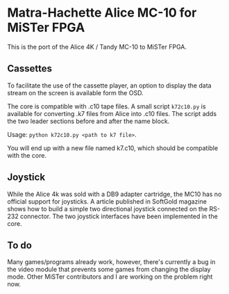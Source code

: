 Matra-Hachette Alice MC-10 for MiSTer FPGA
==========================================

This is the port of the Alice 4K / Tandy MC-10 to MiSTer FPGA.

Cassettes
---------

To facilitate the use of the cassette player, an option to display the data stream on the screen is available form the OSD.

The core is compatible with .c10 tape files. A small script `k72c10.py` is available for converting .k7 files from Alice into .c10 files. The script adds the two leader sections before and after the name block.

Usage: `python k72c10.py <path to k7 file>`.

You will end up with a new file named k7.c10, which should be compatible with the core.

Joystick
--------

While the Alice 4k was sold with a DB9 adapter cartridge, the MC10 has no official support for joysticks. A article published in SoftGold magazine shows how to build a simple two directional joystick connected on the RS-232 connector. The two joystick interfaces have been implemented in the core.

To do
-----

Many games/programs already work, however, there's currently a bug in the video module that prevents some games from changing the display mode. Other MiSTer contributors and I are working on the problem right now.
